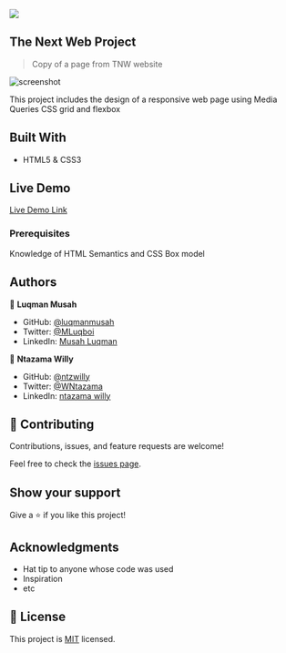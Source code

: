![](https://img.shields.io/badge/Microverse-blueviolet)

## The Next Web Project

> Copy of a page from TNW website

![screenshot]()

This project includes the design of a responsive web page using Media Queries CSS grid and flexbox

## Built With

- HTML5 & CSS3

## Live Demo

[Live Demo Link](https://ntzwilly.github.io/The-Next-Web-Project/)


### Prerequisites

Knowledge of HTML Semantics and CSS Box model


## Authors


👤 **Luqman Musah**

- GitHub: [@luqmanmusah](https://github.com/luqmanmusah)
- Twitter: [@MLuqboi](https://twitter.com/luqboi)
- LinkedIn: [Musah Luqman](https://www.linkedin.com/luqmanmusah)

👤 **Ntazama Willy**

- GitHub: [@ntzwilly](https://github.com/ntzwilly)
- Twitter: [@WNtazama](https://twitter.com/WNtazama)
- LinkedIn: [ntazama willy](https://www.linkedin.com/in/ntazama-willy-b676b7aa/)

## 🤝 Contributing

Contributions, issues, and feature requests are welcome!

Feel free to check the [issues page](issues/).

## Show your support

Give a ⭐️ if you like this project!

## Acknowledgments

- Hat tip to anyone whose code was used
- Inspiration
- etc

## 📝 License

This project is [MIT](lic.url) licensed.